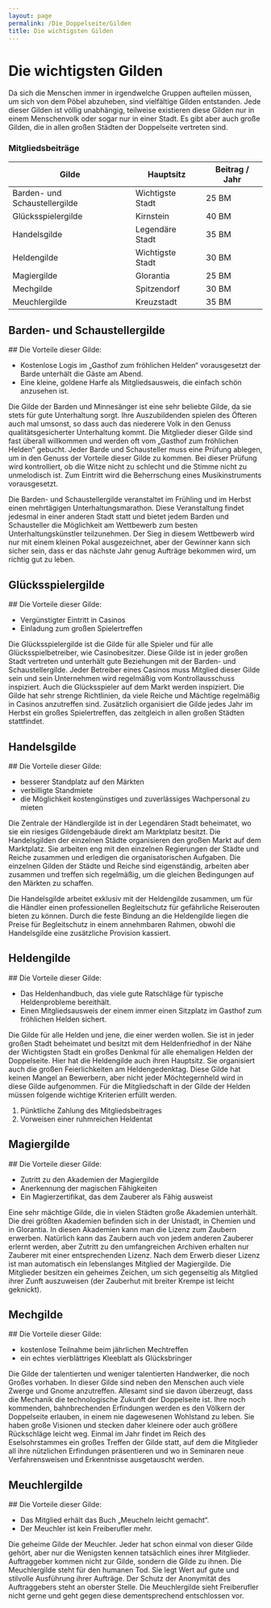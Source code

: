 ```yaml
---
layout: page
permalink: /Die_Doppelseite/Gilden
title: Die wichtigsten Gilden
---
```


# Die wichtigsten Gilden

Da sich die Menschen immer in irgendwelche Gruppen aufteilen müssen, um sich von dem Pöbel abzuheben, sind vielfältige Gilden entstanden. Jede dieser Gilden ist völlig unabhängig, teilweise existieren diese Gilden nur in einem Menschenvolk oder sogar nur in einer Stadt. Es gibt aber auch große Gilden, die in allen großen Städten der Doppelseite vertreten sind.

### Mitgliedsbeiträge

<table>
<thead>
<tr><th>Gilde</th><th>Hauptsitz</th><th>Beitrag / Jahr</th></tr>
</thead>
<tbody>
<tr><td>Barden- und Schaustellergilde</td><td>Wichtigste Stadt</td><td>25 BM</td></tr>
<tr><td>Glücksspielergilde</td><td>Kirnstein</td><td>40 BM</td></tr>
<tr><td>Handelsgilde</td><td>Legendäre Stadt</td><td>35 BM</td></tr>
<tr><td>Heldengilde</td><td>Wichtigste Stadt</td><td>30 BM</td></tr>
<tr><td>Magiergilde</td><td>Glorantia</td><td>25 BM</td></tr>
<tr><td>Mechgilde</td><td>Spitzendorf</td><td>30 BM</td></tr>
<tr><td>Meuchlergilde</td><td>Kreuzstadt</td><td>35 BM</td></tr>
</tbody>
</table>

## Barden- und Schaustellergilde

<div class="hinweis">
## Die Vorteile dieser Gilde:

- Kostenlose Logis im &bdquo;Gasthof zum fröhlichen Helden&ldquo; vorausgesetzt der Barde unterhält die Gäste am Abend.
- Eine kleine, goldene Harfe als Mitgliedsausweis, die einfach schön anzusehen ist.

</div>

Die Gilde der Barden und Minnesänger ist eine sehr beliebte Gilde, da sie stets für gute Unterhaltung sorgt. Ihre Auszubildenden spielen des Öfteren auch mal umsonst, so dass auch das niederere Volk in den Genuss qualitätsgesicherter Unterhaltung kommt. Die Mitglieder dieser Gilde sind fast überall willkommen und werden oft vom &bdquo;Gasthof zum fröhlichen Helden&ldquo; gebucht. Jeder Barde und Schausteller muss eine Prüfung ablegen, um in den Genuss der Vorteile dieser Gilde zu kommen. Bei dieser Prüfung wird kontrolliert, ob die Witze nicht zu schlecht und die Stimme nicht zu unmelodisch ist. Zum Eintritt wird die Beherrschung eines Musikinstruments vorausgesetzt.

Die Barden- und Schaustellergilde veranstaltet im Frühling und im Herbst einen mehrtägigen Unterhaltungsmarathon. Diese Veranstaltung findet jedesmal in einer anderen Stadt statt und bietet jedem Barden und Schausteller die Möglichkeit am Wettbewerb zum besten Unterhaltungskünstler teilzunehmen. Der Sieg in diesem Wettbewerb wird nur mit einem kleinen Pokal ausgezeichnet, aber der Gewinner kann sich sicher sein, dass er das nächste Jahr genug Aufträge bekommen wird, um richtig gut zu leben.

## Glücksspielergilde


<div class="beispiel">
## Die Vorteile dieser Gilde:

- Vergünstigter Eintritt in Casinos
- Einladung zum großen Spielertreffen

</div>

Die Glücksspielergilde ist die Gilde für alle Spieler und für alle Glücksspielbetreiber, wie Casinobesitzer. Diese Gilde ist in jeder großen Stadt vertreten und unterhält gute Beziehungen mit der Barden- und Schaustellergilde. Jeder Betreiber eines Casinos muss Mitglied dieser Gilde sein und sein Unternehmen wird regelmäßig vom Kontrollausschuss inspiziert. Auch die Glücksspieler auf dem Markt werden inspiziert. Die Gilde hat sehr strenge Richtlinien, da viele Reiche und Mächtige regelmäßig in Casinos anzutreffen sind. Zusätzlich organisiert die Gilde jedes Jahr im Herbst ein großes Spielertreffen, das zeitgleich in allen großen Städten stattfindet.

## Handelsgilde


<div class="beispiel">
## Die Vorteile dieser Gilde:

- besserer Standplatz auf den Märkten
- verbilligte Standmiete
- die Möglichkeit kostengünstiges und zuverlässiges Wachpersonal zu mieten

</div>

Die Zentrale der Händlergilde ist in der Legendären Stadt beheimatet, wo sie ein riesiges Gildengebäude direkt am Marktplatz besitzt. Die Handelsgilden der einzelnen Städte organisieren den großen Markt auf dem Marktplatz. Sie arbeiten eng mit den einzelnen Regierungen der Städte und Reiche zusammen und erledigen die organisatorischen Aufgaben. Die einzelnen Gilden der Städte und Reiche sind eigenständig, arbeiten aber zusammen und treffen sich regelmäßig, um die gleichen Bedingungen auf den Märkten zu schaffen.

Die Handelsgilde arbeitet exklusiv mit der Heldengilde zusammen, um für die Händler einen professionellen Begleitschutz für gefährliche Reiserouten bieten zu können. Durch die feste Bindung an die Heldengilde liegen die Preise für Begleitschutz in einem annehmbaren Rahmen, obwohl die Handelsgilde eine zusätzliche Provision kassiert.

## Heldengilde


<div class="beispiel">
## Die Vorteile dieser Gilde:

- Das Heldenhandbuch, das viele gute Ratschläge für typische Heldenprobleme bereithält.
- Einen Mitgliedsausweis der einem immer einen Sitzplatz im Gasthof zum fröhlichen Helden sichert.

</div>

Die Gilde für alle Helden und jene, die einer werden wollen. Sie ist in jeder großen Stadt beheimatet und besitzt mit dem Heldenfriedhof in der Nähe der Wichtigsten Stadt ein großes Denkmal für alle ehemaligen Helden der Doppelseite. Hier hat die Heldengilde auch ihren Hauptsitz. Sie organisiert auch die großen Feierlichkeiten am Heldengedenktag. Diese Gilde hat keinen Mangel an Bewerbern, aber nicht jeder Möchtegernheld wird in diese Gilde aufgenommen. Für die Mitgliedschaft in der Gilde der Helden müssen folgende wichtige Kriterien erfüllt werden.

1. Pünktliche Zahlung des Mitgliedsbeitrages
2. Vorweisen einer ruhmreichen Heldentat

## Magiergilde


<div class="beispiel">
## Die Vorteile dieser Gilde:

- Zutritt zu den Akademien der Magiergilde
- Anerkennung der magischen Fähigkeiten
- Ein Magierzertifikat, das dem Zauberer als Fähig ausweist

</div>

Eine sehr mächtige Gilde, die in vielen Städten große Akademien unterhält. Die drei größten Akademien befinden sich in der Unistadt, in Chemien und in Glorantia. In diesen Akademien kann man die Lizenz zum Zaubern erwerben. Natürlich kann das Zaubern auch von jedem anderen Zauberer erlernt werden, aber Zutritt zu den umfangreichen Archiven erhalten nur Zauberer mit einer entsprechenden Lizenz. Nach dem Erwerb dieser Lizenz ist man automatisch ein lebenslanges Mitglied der Magiergilde. Die Mitglieder besitzen ein geheimes Zeichen, um sich gegenseitig als Mitglied ihrer Zunft auszuweisen (der Zauberhut mit breiter Krempe ist leicht geknickt).

## Mechgilde


<div class="beispiel">
## Die Vorteile dieser Gilde:

- kostenlose Teilnahme beim jährlichen Mechtreffen
- ein echtes vierblättriges Kleeblatt als Glücksbringer

</div>

Die Gilde der talentierten und weniger talentierten Handwerker, die noch Großes vorhaben. In dieser Gilde sind neben den Menschen auch viele Zwerge und Gnome anzutreffen. Allesamt sind sie davon überzeugt, dass die Mechanik die technologische Zukunft der Doppelseite ist. Ihre noch kommenden, bahnbrechenden Erfindungen werden es den Völkern der Doppelseite erlauben, in einem nie dagewesenen Wohlstand zu leben. Sie haben große Visionen und stecken daher kleinere oder auch größere Rückschläge leicht weg. Einmal im Jahr findet im Reich des Eselsohrstammes ein großes Treffen der Gilde statt, auf dem die Mitglieder all ihre nützlichen Erfindungen präsentieren und wo in Seminaren neue Verfahrensweisen und Erkenntnisse ausgetauscht werden.

## Meuchlergilde


<div class="beispiel">
## Die Vorteile dieser Gilde:

- Das Mitglied erhält das Buch &bdquo;Meucheln leicht gemacht&ldquo;.
- Der Meuchler ist kein Freiberufler mehr.

</div>

Die geheime Gilde der Meuchler. Jeder hat schon einmal von dieser Gilde gehört, aber nur die Wenigsten kennen tatsächlich eines ihrer Mitglieder. Auftraggeber kommen nicht zur Gilde, sondern die Gilde zu ihnen. Die Meuchlergilde steht für den humanen Tod. Sie legt Wert auf gute und stilvolle Ausführung ihrer Aufträge. Der Schutz der Anonymität des Auftraggebers steht an oberster Stelle. Die Meuchlergilde sieht Freiberufler nicht gerne und geht gegen diese dementsprechend entschlossen vor.
